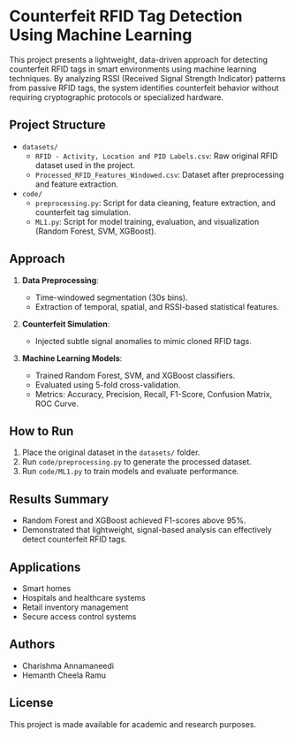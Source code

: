 # Counterfeit RFID Tag Detection Using Machine Learning

This project presents a lightweight, data-driven approach for detecting counterfeit RFID tags in smart environments using machine learning techniques. By analyzing RSSI (Received Signal Strength Indicator) patterns from passive RFID tags, the system identifies counterfeit behavior without requiring cryptographic protocols or specialized hardware.

## Project Structure

- `datasets/`
  - `RFID - Activity, Location and PID Labels.csv`: Raw original RFID dataset used in the project.
  - `Processed_RFID_Features_Windowed.csv`: Dataset after preprocessing and feature extraction.
- `code/`
  - `preprocessing.py`: Script for data cleaning, feature extraction, and counterfeit tag simulation.
  - `ML1.py`: Script for model training, evaluation, and visualization (Random Forest, SVM, XGBoost).

## Approach

1. **Data Preprocessing**: 
   - Time-windowed segmentation (30s bins).
   - Extraction of temporal, spatial, and RSSI-based statistical features.

2. **Counterfeit Simulation**:
   - Injected subtle signal anomalies to mimic cloned RFID tags.

3. **Machine Learning Models**:
   - Trained Random Forest, SVM, and XGBoost classifiers.
   - Evaluated using 5-fold cross-validation.
   - Metrics: Accuracy, Precision, Recall, F1-Score, Confusion Matrix, ROC Curve.

## How to Run

1. Place the original dataset in the `datasets/` folder.
2. Run `code/preprocessing.py` to generate the processed dataset.
3. Run `code/ML1.py` to train models and evaluate performance.

## Results Summary

- Random Forest and XGBoost achieved F1-scores above 95%.
- Demonstrated that lightweight, signal-based analysis can effectively detect counterfeit RFID tags.

## Applications

- Smart homes
- Hospitals and healthcare systems
- Retail inventory management
- Secure access control systems

## Authors

- Charishma Annamaneedi
- Hemanth Cheela Ramu

## License

This project is made available for academic and research purposes.

